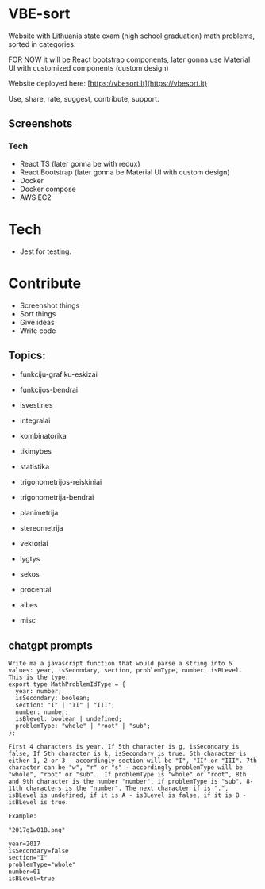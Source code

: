 # VBE-sort

Website with Lithuania state exam (high school graduation) math problems, sorted in categories.

FOR NOW it will be React bootstrap components, later gonna use Material UI with customized components (custom design)

Website deployed here: [https://vbesort.lt](https://vbesort.lt)

Use, share, rate, suggest, contribute, support.

## Screenshots

### Tech

- React TS (later gonna be with redux)
- React Bootstrap (later gonna be Material UI with custom design)
- Docker
- Docker compose
- AWS EC2

# Tech

- Jest for testing.

# Contribute

- Screenshot things
- Sort things
- Give ideas
- Write code

## Topics:

- funkciju-grafiku-eskizai
- funkcijos-bendrai
- isvestines
- integralai

- kombinatorika
- tikimybes
- statistika

- trigonometrijos-reiskiniai
- trigonometrija-bendrai

- planimetrija
- stereometrija
- vektoriai

- lygtys

- sekos

- procentai

- aibes

- misc

## chatgpt prompts

```
Write ma a javascript function that would parse a string into 6 values: year, isSecondary, section, problemType, number, isBLevel. This is the type:
export type MathProblemIdType = {
  year: number;
  isSecondary: boolean;
  section: "I" | "II" | "III";
  number: number;
  isBlevel: boolean | undefined;
  problemType: "whole" | "root" | "sub";
};

First 4 characters is year. If 5th character is g, isSecondary is false, If 5th character is k, isSecondary is true. 6th character is either 1, 2 or 3 - accordingly section will be "I", "II" or "III". 7th character can be "w", "r" or "s" - accordingly problemType will be "whole", "root" or "sub".  If problemType is "whole" or "root", 8th and 9th character is the number "number", if problemType is "sub", 8-11th characters is the "number". The next character if is ".", isBLevel is undefined, if it is A - isBLevel is false, if it is B - isBLevel is true.

Example:

"2017g1w01B.png"

year=2017
isSecondary=false
section="I"
problemType="whole"
number=01
isBLevel=true
```
